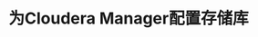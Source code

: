 为Cloudera Manager配置存储库
================================================================================
